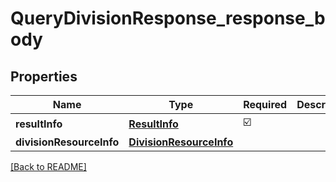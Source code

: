 # QueryDivisionResponse_response_body
## Properties

| Name | Type | Required | Description |
| ------------- | ------------- | ------------- | ------------- |
| **resultInfo** | [**ResultInfo**](ResultInfo.md) | ☑️ |  |
| **divisionResourceInfo** | [**DivisionResourceInfo**](DivisionResourceInfo.md) |  |  |

[[Back to README]](../../../../README.md)
